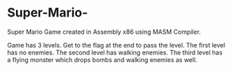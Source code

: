 # Super-Mario-
Super Mario Game created in Assembly x86 using MASM Compiler.

Game has 3 levels.
Get to the flag at the end to pass the level.
The first level has no enemies.
The second level has walking enemies.
The third level has a flying monster which drops bombs and walking enemies as well.
